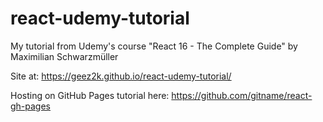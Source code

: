 # react-udemy-tutorial
My tutorial from Udemy's course "React 16 - The Complete Guide" by Maximilian Schwarzmüller

Site at: https://geez2k.github.io/react-udemy-tutorial/

Hosting on GitHub Pages tutorial here: https://github.com/gitname/react-gh-pages

